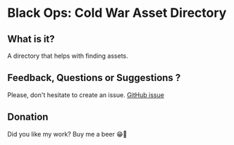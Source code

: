 # Black Ops: Cold War Asset Directory

## What is it?

A directory that helps with finding assets.

## Feedback, Questions or Suggestions ?
Please, don't hesitate to create an issue.
[GitHub issue](https://github.com/ItsNatoriousB/BlackOpsCW-Directory/issues/new)

## Donation

Did you like my work? Buy me a beer 😁🍺
